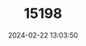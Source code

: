 ---
title: "15198"
category: "Sarasaeschna kunigamiensis"
draft: false
date: 2024-02-22 13:03:50
languages:
  Japanese: ["Okinawa-sarasa-yanma"]
---